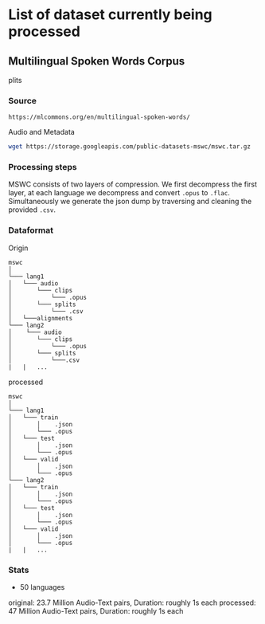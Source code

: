 # List of dataset currently being processed

## Multilingual Spoken Words Corpus
plits
### Source

`https://mlcommons.org/en/multilingual-spoken-words/`

Audio and Metadata

``` bash
wget https://storage.googleapis.com/public-datasets-mswc/mswc.tar.gz
```

### Processing steps

MSWC consists of two layers of compression. We  first decompress the first layer, at each  language we decompress and convert `.opus` to `.flac`. Simultaneously we generate the json dump by traversing and cleaning the provided `.csv`.

### Dataformat

Origin
``` shell
mswc
│
└─── lang1
│   └─── audio
│       └─── clips
│           └─── .opus
│       └─── splits
│           └─── .csv
│   └───alignments
└─── lang2
│    └─── audio
│       └─── clips
│           └─── .opus
│       └─── splits
│           └───.csv
|   |   ...
```

processed
``` shell
mswc
│
└─── lang1
│   └─── train
│       │    .json
│       └─── .opus
│   └─── test
│       │    .json
│       └─── .opus
│   └─── valid
│       │    .json
│       └─── .opus
└─── lang2
│   └─── train
│       │    .json
│       └─── .opus
│   └─── test
│       │    .json
│       └─── .opus
│   └─── valid
│       │    .json
│       └─── .opus
|   |   ...
```

### Stats

- 50  languages

original: 23.7 Million Audio-Text pairs, Duration: roughly 1s each
processed: 47 Million Audio-Text pairs, Duration: roughly 1s each